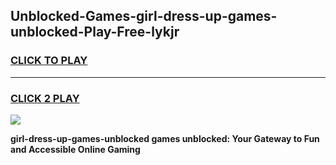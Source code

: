 
## Unblocked-Games-girl-dress-up-games-unblocked-Play-Free-lykjr
<h3>
<a href="https://premium76.site?title=girl-dress-up-games-unblocked&ref=18A">CLICK TO PLAY</a></h3>
<hr>

<h3>
<a href="https://premium76.site?title=girl-dress-up-games-unblocked&ref=18A">CLICK 2 PLAY</a>
  
</h3>

<a href="https://premium76.site?title=girl-dress-up-games-unblocked&ref=18A"><img src="https://clearcache.store/games.png"></a>


**girl-dress-up-games-unblocked games unblocked: Your Gateway to Fun and Accessible Online Gaming**
